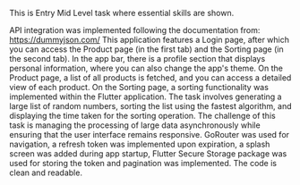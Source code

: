This is Entry Mid Level task where essential skills are shown.

API integration was implemented following the documentation from: https://dummyjson.com/
This application features a Login page, after which you can access the Product page (in the first tab) and the Sorting page (in the second tab). In the app bar, there is a profile section that displays personal information, where you can also change the app's theme.
On the Product page, a list of all products is fetched, and you can access a detailed view of each product. On the Sorting page, a sorting functionality was implemented within the Flutter application. The task involves generating a large list of random numbers, sorting the list using the fastest algorithm, and displaying the time taken for the sorting operation. The challenge of this task is managing the processing of large data asynchronously while ensuring that the user interface remains responsive.
GoRouter was used for navigation, a refresh token was implemented upon expiration, a splash screen was added during app startup, Flutter Secure Storage package was used for storing the token and pagination was implemented. The code is clean and readable.
